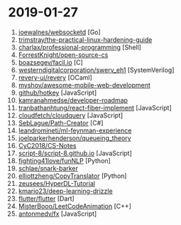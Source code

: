 # 2019-01-27

1. [joewalnes/websocketd](https://github.com/joewalnes/websocketd "Turn any program that uses STDIN/STDOUT into a WebSocket server. Like inetd, but for WebSockets.") [Go]
2. [trimstray/the-practical-linux-hardening-guide](https://github.com/trimstray/the-practical-linux-hardening-guide "🔥 This guide details the planning and the tools involved in creating a secure Linux production systems - work in progress.") 
3. [charlax/professional-programming](https://github.com/charlax/professional-programming "A collection of full-stack resources for programmers.") [Shell]
4. [ForrestKnight/open-source-cs](https://github.com/ForrestKnight/open-source-cs "Video discussing this curriculum:") 
5. [boazsegev/facil.io](https://github.com/boazsegev/facil.io "Your high performance web application C framework") [C]
6. [westerndigitalcorporation/swerv_eh1](https://github.com/westerndigitalcorporation/swerv_eh1 "A directory of Western Digital’s RISC-V SweRV Cores") [SystemVerilog]
7. [revery-ui/revery](https://github.com/revery-ui/revery "⚡️ Native, high-performance, cross-platform desktop apps - built with Reason!") [OCaml]
8. [myshov/awesome-mobile-web-development](https://github.com/myshov/awesome-mobile-web-development "All that you need to create a great mobile web experience") 
9. [github/hotkey](https://github.com/github/hotkey "Global DOM element activation") [JavaScript]
10. [kamranahmedse/developer-roadmap](https://github.com/kamranahmedse/developer-roadmap "Roadmap to becoming a web developer in 2019") 
11. [tranbathanhtung/react-fiber-implement](https://github.com/tranbathanhtung/react-fiber-implement "re-implement react fiber") [JavaScript]
12. [cloudfetch/cloudquery](https://github.com/cloudfetch/cloudquery "Turn any website to serverless API (support SPA!)") [JavaScript]
13. [SebLague/Path-Creator](https://github.com/SebLague/Path-Creator "Path creation asset for Unity game development") [C#]
14. [leandromineti/ml-feynman-experience](https://github.com/leandromineti/ml-feynman-experience "A collection of statistical models implemented with Python on Google Colab") 
15. [joelparkerhenderson/queueing_theory](https://github.com/joelparkerhenderson/queueing_theory "Queueing theory: an introduction for software development") 
16. [CyC2018/CS-Notes](https://github.com/CyC2018/CS-Notes "📚 技术面试必备基础知识") 
17. [script-8/script-8.github.io](https://github.com/script-8/script-8.github.io "A fantasy computer for making, sharing, and playing tiny retro-looking games.") [JavaScript]
18. [fighting41love/funNLP](https://github.com/fighting41love/funNLP "中英文敏感词、语言检测、中外手机/电话归属地/运营商查询、名字推断性别、手机号抽取、身份证抽取、邮箱抽取、中日文人名库、中文缩写库、拆字词典、词汇情感值、停用词、反动词表、暴恐词表、繁简体转换、英文模拟中文发音、汪峰歌词生成器、职业名称词库、同义词库、反义词库、否定词库、汽车品牌词库、汽车零件词库、连续英文切割、各种中文词向量、公司名字大全、古诗词库、IT词库、财经词库、成语词库、地名词库、历史名人词库、诗词词库、医学词库、饮食词库、法律词库、汽车词库、动物词库、中文聊天语料、中文谣言数据、百度中文问答数据集、句子相似度匹配算法集合、bert资源、文本生成&摘要相关工具、cocoNLP信息抽取工具、国内电话号码正则匹配、清华大学XLORE:中英文跨语言百科知识图谱、清华大学人工智能技术…") [Python]
19. [schlae/snark-barker](https://github.com/schlae/snark-barker "A 100% compatible replica of the famed SB 1.0 sound card") 
20. [elliottzheng/CopyTranslator](https://github.com/elliottzheng/CopyTranslator "Foreign language reading and translation assistant based on copy and translate.(Latest: v0.0.7-Kylin-RC1)") [Python]
21. [zeusees/HyperDL-Tutorial](https://github.com/zeusees/HyperDL-Tutorial "深度学习教程整理 | 干货") 
22. [kmario23/deep-learning-drizzle](https://github.com/kmario23/deep-learning-drizzle "Drench yourself in Deep Learning, Reinforcement Learning, Machine Learning, Computer Vision, and NLP by learning from these exciting lectures!!") 
23. [flutter/flutter](https://github.com/flutter/flutter "Flutter makes it easy and fast to build beautiful mobile apps.") [Dart]
24. [MisterBooo/LeetCodeAnimation](https://github.com/MisterBooo/LeetCodeAnimation "Demonstrate all the questions on LeetCode in the form of animation.（用动画的形式呈现解LeetCode题目的思路）") [C++]
25. [antonmedv/fx](https://github.com/antonmedv/fx "Command-line tool and terminal JSON viewer 🔥") [JavaScript]
